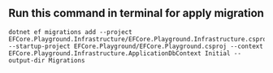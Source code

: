 ## Run this command in terminal for apply migration
```
dotnet ef migrations add --project EFCore.Playground.Infrastructure/EFCore.Playground.Infrastructure.csproj --startup-project EFCore.Playground/EFCore.Playground.csproj --context EFCore.Playground.Infrastructure.ApplicationDbContext Initial --output-dir Migrations
```
